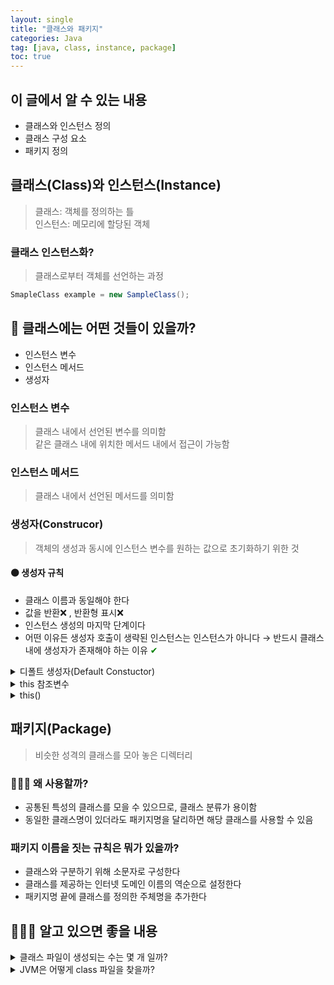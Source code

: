```yaml
---
layout: single
title: "클래스와 패키지"
categories: Java
tag: [java, class, instance, package]
toc: true
---
```


## 이 글에서 알 수 있는 내용

- 클래스와 인스턴스 정의
- 클래스 구성 요소
- 패키지 정의

## 클래스(Class)와 인스턴스(Instance)

> 클래스: 객체를 정의하는 틀  
> 인스턴스: 메모리에 할당된 객체

### 클래스 인스턴스화?

> 클래스로부터 객체를 선언하는 과정

```java
SmapleClass example = new SampleClass();
```

## 🤔 클래스에는 어떤 것들이 있을까?

- 인스턴스 변수
- 인스턴스 메서드
- 생성자

### 인스턴스 변수

> 클래스 내에서 선언된 변수를 의미함  
> 같은 클래스 내에 위치한 메서드 내에서 접근이 가능함

### 인스턴스 메서드

> 클래스 내에서 선언된 메서드를 의미함

### 생성자(Construcor)

> 객체의 생성과 동시에 인스턴스 변수를 원하는 값으로 초기화하기 위한 것

#### 🟠 생성자 규칙

- 클래스 이름과 동일해야 한다
- 값을 반환❌ , 반환형 표시❌
- 인스턴스 생성의 마지막 단계이다
- 어떤 이유든 생성자 호출이 생략된 인스턴스는 인스턴스가 아니다 → 반드시 클래스 내에 생성자가 존재해야 하는 이유 <span style="color:green">✔︎</span>

<details>
<summary>디폴트 생성자(Default Constuctor)</summary>
<div markdown="1">
> 컴파일러가 인스턴스 생성 규칙인 `생성자 호출`을 유지하기 위해 삽입함  
> 인자가 없는 형태로 정의됨
</div>
</details>

<details>
<summary>this 참조변수</summary>
<div markdown="1">
> 인스턴스가 바로 자기 자신을 참조하는 데 사용하는 변수

```java
class Test{
  private int num;

  public Test(int num){
    this.num = num;
  }
}
```

<span style="color:green">✔︎</span> 위 예시와 같이 this 키워드는 생성자의 매개변수명과 인스턴스 변수명이 일치할 때 인스턴스 변수명 앞에 사용한다  
<span style="color:green">✔︎</span> this 참조변수는 인스턴스 메서드(`static` 키워드가 없는 메서드) 에서만 사용이 가능하다

</div>
</details>

<details>
<summary>this()</summary>
<div markdown="1">
> - 같은 클래스의 다른 생성자를 호출할 때 사용함   
> - 생성자 내에서만 사용이 가능함

<span style="color:green">✔︎</span> `this()`에 인수를 전달하면 생성자 중에서 메서드 시그니처가 일치하는 다른 생성자를 호출함

</div>
</details>

## 패키지(Package)

> 비슷한 성격의 클래스를 모아 놓은 디렉터리

### 🤷🏻‍♂️ 왜 사용할까?

- 공통된 특성의 클래스를 모을 수 있으므로, 클래스 분류가 용이함
- 동일한 클래스명이 있더라도 패키지명을 달리하면 해당 클래스를 사용할 수 있음

### 패키지 이름을 짓는 규칙은 뭐가 있을까?

- 클래스와 구분하기 위해 소문자로 구성한다
- 클래스를 제공하는 인터넷 도메인 이름의 역순으로 설정한다
- 패키지명 끝에 클래스를 정의한 주체명을 추가한다

## 🧗🏼‍♀️ 알고 있으면 좋을 내용

<details>
<summary>클래스 파일이 생성되는 수는 몇 개 일까?</summary>
<div markdown="1">
> `.class` 파일은 `.java` 내에 정의된 클래스 수만큼 생성된다
</div>
</details>

<details>
<summary>
JVM은 어떻게 class 파일을 찾을까?
</summary>
<div markdown="1">
> `class path`를 통해 찾는다

```bash
├── PackageStudy
│   ├── WhatYourName.class
│   └── Myclass
│         ├── AAA.class
│         ├── BBB.class
```

🔴 위 파일구조에서 문제점은 무엇일까?  
`PackageStudy`위치에서 `AAA.class`와 `BBB.class` 파일에 접근이 불가능하므로 JVM은 두 개의 class 파일을 찾을 수 없다

🟢 어떻게 해결해야하나?  
`PackageStudy` 위치에서 **set classpath = .; ...\PackageStudy\Myclass** 를 입력한다  
이는, 현재 디렉터리(.)와 Myclass 경로를 class path를 설정하는 것을 의미한다

</div>
</details>
